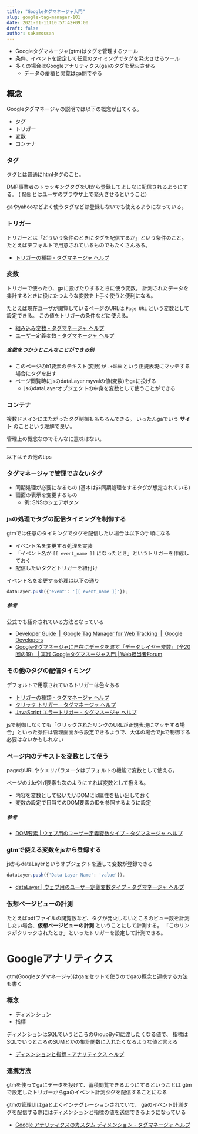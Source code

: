 ```yaml
---
title: "Googleタグマネージャ入門"
slug: google-tag-manager-101
date: 2021-01-11T10:57:42+09:00
draft: false
author: sakamossan
---
```


- Googleタグマネージャ(gtm)はタグを管理するツール
- 条件、イベントを設定して任意のタイミングでタグを発火させるツール
- 多くの場合はGoogleアナリティクス(ga)のタグを発火させる
    - データの蓄積と閲覧はga側でやる

## 概念

Googleタグマネージャの説明では以下の概念が出てくる。

- タグ
- トリガー
- 変数
- コンテナ

### タグ

タグとは普通にhtmlタグのこと。

DMP事業者のトラッキングタグをUIから登録してよしなに配信されるようにする。
( `配信` とはユーザのブラウザ上で発火させるということ)

gaやyahooなどよく使うタグなどは登録しないでも使えるようになっている。


### トリガー

トリガーとは「どういう条件のときにタグを配信するか」という条件のこと。
たとえばデフォルトで用意されているものでもたくさんある。

- [トリガーの種類 - タグマネージャ ヘルプ](https://support.google.com/tagmanager/topic/7679108)


### 変数

トリガーで使ったり、gaに投げたりするときに使う変数。
計測されたデータを集計するときに役にたつような変数を上手く使うと便利になる。

たとえば現在ユーザが閲覧しているページのURLは `Page URL` という変数として設定できる。
この値をトリガーの条件などに使える。

- [組み込み変数 - タグマネージャ ヘルプ](https://support.google.com/tagmanager/topic/7182737)
- [ユーザー定義変数 - タグマネージャ ヘルプ](https://support.google.com/tagmanager/topic/9125128?hl=ja&ref_topic=7683268)

##### 変数をつかうとこんなことができる例

- このページのh1要素のテキスト(変数)が `.+詳細` という正規表現にマッチする場合にタグを出す
- ページ閲覧時にjsのdataLayer.myvalの値(変数)をgaに投げる
    - jsのdataLayerオブジェクトの中身を変数として使うことができる

### コンテナ

複数ドメインにまたがったタグ制御ももちろんできる。
いったんgaでいう **サイト** のことという理解で良い。

管理上の概念なのでそんなに意味はない。


---

以下はその他のtips

### タグマネージャで管理できないタグ

- 同期処理が必要になるもの (基本は非同期処理をするタグが想定されている)
- 画面の表示を変更するもの
    - 例: SNSのシェアボタン


### jsの処理でタグの配信タイミングを制御する

gtmでは任意のタイミングでタグを配信したい場合は以下の手順になる

- イベント名を変更する処理を実装
- 「イベント名が `[[ event_name ]]` になったとき」というトリガーを作成しておく
- 配信したいタグとトリガーを紐付け

イベント名を変更する処理は以下の通り

```js
dataLayer.push({'event': '[[ event_name ]]'});
```

##### 参考

公式でも紹介されている方法となっている

- [Developer Guide  |  Google Tag Manager for Web Tracking  |  Google Developers](https://developers.google.com/tag-manager/devguide)
- [Googleタグマネージャに自在にデータを渡す「データレイヤー変数」（全20回の19） | 実践 Googleタグマネージャ入門 | Web担当者Forum](https://webtan.impress.co.jp/e/2015/03/18/18983)


### その他のタグの配信タイミング

デフォルトで用意されているトリガーは色々ある

- [トリガーの種類 - タグマネージャ ヘルプ](https://support.google.com/tagmanager/topic/7679108)
- [クリック トリガー - タグマネージャ ヘルプ](https://support.google.com/tagmanager/answer/7679320?hl=ja&ref_topic=7679108)
- [JavaScript エラートリガー - タグマネージャ ヘルプ](https://support.google.com/tagmanager/answer/7679411?hl=ja&ref_topic=7679108)

jsで制御しなくても「クリックされたリンクのURLが正規表現にマッチする場合」といった条件は管理画面から設定できるようで、大体の場合でjsで制御する必要はないかもしれない


### ページ内のテキストを変数として使う

pageのURLやクエリパラメータはデフォルトの機能で変数として使える。

ページのtitleやh1要素も次のようにすれば変数として扱える。

- 内容を変数として扱いたいDOMにid属性を払い出しておく
- 変数の設定で目当てのDOM要素のIDを参照するように設定

##### 参考

- [DOM要素 | ウェブ用のユーザー定義変数タイプ - タグマネージャ ヘルプ](https://support.google.com/tagmanager/answer/7683362?hl=ja#dom_element)


### gtmで使える変数をjsから登録する

jsからdataLayerというオブジェクトを通して変数が登録できる

```js
dataLayer.push({'Data Layer Name': 'value'}).
```

- [dataLayer | ウェブ用のユーザー定義変数タイプ - タグマネージャ ヘルプ](https://support.google.com/tagmanager/answer/7683362?hl=ja#data_layer)


### 仮想ページビューの計測

たとえばpdfファイルの閲覧数など、タグが発火しないところのビュー数を計測したい場合、**仮想ページビューの計測** ということにして計測する。
「このリンクがクリックされたとき」といったトリガーを設定して計測できる。


# Googleアナリティクス

gtm(Googleタグマネージャ)はgaをセットで使うのでgaの概念と連携する方法も書く


### 概念

- ディメンション
- 指標

ディメンションはSQLでいうところのGroupBy句に渡したくなる値で、
指標はSQLでいうところのSUMとかの集計関数に入れたくなるような値と言える

- [ディメンションと指標 - アナリティクス ヘルプ](https://support.google.com/analytics/answer/1033861?hl=ja)


### 連携方法

gtmを使ってgaにデータを投げて、蓄積閲覧できるようにするということは
gtmで設定したトリガーからgaのイベント計測タグを配信することになる

gtmの管理UIはgaとよくインテグレーションされていて、
gaのイベント計測タグを配信する際にはディメンションと指標の値を送信できるようになっている

- [Google アナリティクスのカスタム ディメンション - タグマネージャ ヘルプ](https://support.google.com/tagmanager/answer/6164990?hl=ja)
